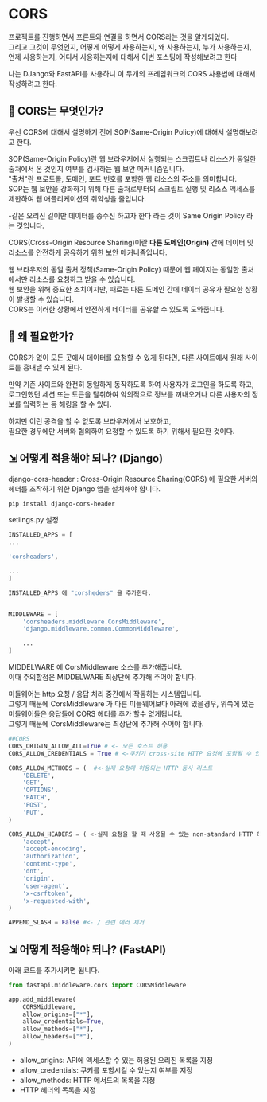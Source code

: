 # CORS

프로젝트를 진행하면서 프론트와 연결을 하면서 CORS라는 것을 알게되었다.  
그리고 그것이 무엇인지, 어떻게 어떻게 사용하는지, 왜 사용하는지, 누가 사용하는지, 언제 사용하는지, 어디서 사용하는지에 대해서 이번 포스팅에 작성해보려고 한다

나는 DJango와 FastAPI를 사용하니 이 두개의 프레임워크의 CORS 사용법에 대해서 작성하려고 한다.

## 🤔 CORS는 무엇인가?

우선 CORS에 대해서 설명하기 전에 SOP(Same-Origin Policy)에 대해서 설명해보려고 한다.

SOP(Same-Origin Policy)란 웹 브라우저에서 실행되는 스크립트나 리소스가 동일한 출처에서 온 것인지 여부를 검사하는 웹 보안 메커니즘입니다.  
"출처"란 프로토콜, 도메인, 포트 번호를 포함한 웹 리소스의 주소를 의미합니다.  
SOP는 웹 보안을 강화하기 위해 다른 출처로부터의 스크립트 실행 및 리소스 액세스를 제한하여 웹 애플리케이션의 취약성을 줄입니다.

-같은 오리진 길이만 데이터를 송수신 하고자 한다 라는 것이 Same Origin Policy 라는 것입니다.

CORS(Cross-Origin Resource Sharing)이란 **다른 도메인(Origin)** 간에 데이터 및 리소스를 안전하게 공유하기 위한 보안 메커니즘입니다.

웹 브라우저의 동일 출처 정책(Same-Origin Policy) 때문에 웹 페이지는 동일한 출처에서만 리소스를 요청하고 받을 수 있습니다.  
웹 보안을 위해 중요한 조치이지만, 때로는 다른 도메인 간에 데이터 공유가 필요한 상황이 발생할 수 있습니다.  
CORS는 이러한 상황에서 안전하게 데이터를 공유할 수 있도록 도와줍니다.

## 🧐 왜 필요한가?

CORS가 없이 모든 곳에서 데이터를 요청할 수 있게 된다면, 다른 사이트에서 원래 사이트를 흉내낼 수 있게 된다.

만약 기존 사이트와 완전히 동일하게 동작하도록 하여 사용자가 로그인을 하도록 하고,  
로그인했던 세션 또는 토큰을 탈취하여 악의적으로 정보를 꺼내오거나 다른 사용자의 정보를 입력하는 등 해킹을 할 수 있다.

하지만 이런 공격을 할 수 없도록 브라우저에서 보호하고,  
필요한 경우에만 서버와 협의하여 요청할 수 있도록 하기 위해서 필요한 것이다.

## ⇲ 어떻게 적용해야 되나? (Django)

django-cors-header : Cross-Origin Resource Sharing(CORS) 에 필요한 서버의 헤더를 조작하기 위한 Django 앱을 설치해야 합니다.

`pip install django-cors-header`

setiings.py 설정

```python
INSTALLED_APPS = [
...

'corsheaders',

...
]

INSTALLED_APPS 에 "corsheders" 을 추가한다.


MIDDLEWARE = [
    'corsheaders.middleware.CorsMiddleware',
    'django.middleware.common.CommonMiddleware',

    ...
]
```

MIDDELWARE 에 CorsMiddleware 소스를 추가해줍니다.  
이때 주의할점은 MIDDELWARE 최상단에 추가해 주어야 합니다.

미들웨어는 http 요청 / 응답 처리 중간에서 작동하는 시스템입니다.  
그렇기 때문에 CorsMiddleware 가 다른 미들웨어보다 아래에 있을경우, 위쪽에 있는 미들웨어들은 응답들에 CORS 헤더를 추가 할수 없게됩니다.  
그렇기 때문에 CorsMiddleware는 최상단에 추가해 주어야 합니다.

```python
##CORS
CORS_ORIGIN_ALLOW_ALL=True # <- 모든 호스트 허용
CORS_ALLOW_CREDENTIALS = True # <-쿠키가 cross-site HTTP 요청에 포함될 수 있다

CORS_ALLOW_METHODS = (  #<-실제 요청에 허용되는 HTTP 동사 리스트
    'DELETE',
    'GET',
    'OPTIONS',
    'PATCH',
    'POST',
    'PUT',
)

CORS_ALLOW_HEADERS = ( <-실제 요청을 할 때 사용될 수 있는 non-standard HTTP 헤더 목록// 현재 기본값
    'accept',
    'accept-encoding',
    'authorization',
    'content-type',
    'dnt',
    'origin',
    'user-agent',
    'x-csrftoken',
    'x-requested-with',
)

APPEND_SLASH = False #<- / 관련 에러 제거
```

## ⇲ 어떻게 적용해야 되나? (FastAPI)

아래 코드를 추가시키면 됩니다.

```python
from fastapi.middleware.cors import CORSMiddleware

app.add_middleware(
    CORSMiddleware,
    allow_origins=["*"],
    allow_credentials=True,
    allow_methods=["*"],
    allow_headers=["*"],
)
```

- allow_origins: API에 액세스할 수 있는 허용된 오리진 목록을 지정
- allow_credentials: 쿠키를 포함시킬 수 있는지 여부를 지정
- allow_methods: HTTP 메서드의 목록을 지정
- HTTP 헤더의 목록을 지정
